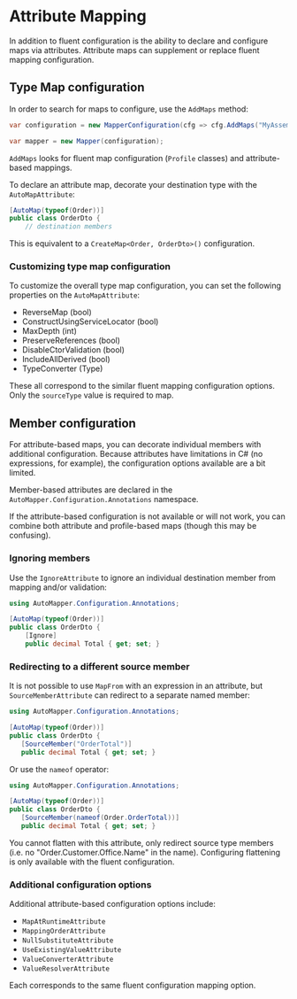 # Attribute Mapping

In addition to fluent configuration is the ability to declare and configure maps via attributes. Attribute maps can supplement or replace fluent mapping configuration.

## Type Map configuration

In order to search for maps to configure, use the `AddMaps` method:

```c#
var configuration = new MapperConfiguration(cfg => cfg.AddMaps("MyAssembly"));

var mapper = new Mapper(configuration);
```

`AddMaps` looks for fluent map configuration (`Profile` classes) and attribute-based mappings.

To declare an attribute map, decorate your destination type with the `AutoMapAttribute`:

```c#
[AutoMap(typeof(Order))]
public class OrderDto {
    // destination members
```

This is equivalent to a `CreateMap<Order, OrderDto>()` configuration.

### Customizing type map configuration

To customize the overall type map configuration, you can set the following properties on the `AutoMapAttribute`:

 - ReverseMap (bool)
 - ConstructUsingServiceLocator (bool)
 - MaxDepth (int)
 - PreserveReferences (bool)
 - DisableCtorValidation (bool)
 - IncludeAllDerived (bool)
 - TypeConverter (Type)
 
These all correspond to the similar fluent mapping configuration options. Only the `sourceType` value is required to map.

## Member configuration

For attribute-based maps, you can decorate individual members with additional configuration. Because attributes have limitations in C# (no expressions, for example), the configuration options available are a bit limited.

Member-based attributes are declared in the `AutoMapper.Configuration.Annotations` namespace.

If the attribute-based configuration is not available or will not work, you can combine both attribute and profile-based maps (though this may be confusing).

### Ignoring members

Use the `IgnoreAttribute` to ignore an individual destination member from mapping and/or validation:

```c#
using AutoMapper.Configuration.Annotations;

[AutoMap(typeof(Order))]
public class OrderDto {
    [Ignore]
    public decimal Total { get; set; }
```

### Redirecting to a different source member

It is not possible to use `MapFrom` with an expression in an attribute, but `SourceMemberAttribute` can redirect to a separate named member:

 ```c#
using AutoMapper.Configuration.Annotations;

[AutoMap(typeof(Order))]
public class OrderDto {
    [SourceMember("OrderTotal")]
    public decimal Total { get; set; }
```

Or use the `nameof` operator:

 ```c#
using AutoMapper.Configuration.Annotations;

[AutoMap(typeof(Order))]
public class OrderDto {
    [SourceMember(nameof(Order.OrderTotal))]
    public decimal Total { get; set; }
```

You cannot flatten with this attribute, only redirect source type members (i.e. no "Order.Customer.Office.Name" in the name). Configuring flattening is only available with the fluent configuration.

### Additional configuration options

Additional attribute-based configuration options include:

 - `MapAtRuntimeAttribute`
 - `MappingOrderAttribute`
 - `NullSubstituteAttribute`
 - `UseExistingValueAttribute`
 - `ValueConverterAttribute`
 - `ValueResolverAttribute`
 
Each corresponds to the same fluent configuration mapping option.